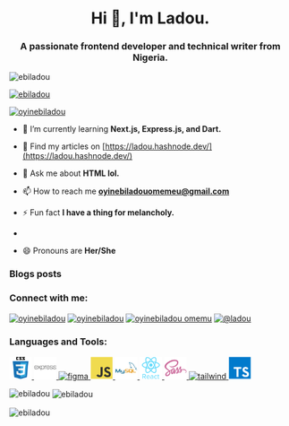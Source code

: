 <h1 align="center">Hi 👋, I'm Ladou.</h1>
<h3 align="center">A passionate frontend developer and technical writer from Nigeria.</h3>

<p align="left"> <img src="https://komarev.com/ghpvc/?username=ebiladou&label=Profile%20views&color=0e75b6&style=flat" alt="ebiladou" /> </p>

<p align="left"> <a href="https://github.com/ryo-ma/github-profile-trophy"><img src="https://github-profile-trophy.vercel.app/?username=ebiladou" alt="ebiladou" /></a> </p>

<p align="left"> <a href="https://twitter.com/oyinebiladou" target="blank"><img src="https://img.shields.io/twitter/follow/oyinebiladou?logo=twitter&style=for-the-badge" alt="oyinebiladou" /></a> </p>

- 🌱 I’m currently learning **Next.js, Express.js, and Dart.**

- 📝 Find my articles on [https://ladou.hashnode.dev/](https://ladou.hashnode.dev/)

- 💬 Ask me about **HTML lol.**

- 📫 How to reach me **oyinebiladouomemeu@gmail.com**

- ⚡ Fun fact **I have a thing for melancholy.**
- 
- 😄 Pronouns are **Her/She**
### Blogs posts
<!-- BLOG-POST-LIST:START -->
<!-- BLOG-POST-LIST:END -->

<h3 align="left">Connect with me:</h3>
<p align="left">
<a href="https://dev.to/oyinebiladou" target="blank"><img align="center" src="https://raw.githubusercontent.com/rahuldkjain/github-profile-readme-generator/master/src/images/icons/Social/devto.svg" alt="oyinebiladou" height="30" width="40" /></a>
<a href="https://twitter.com/oyinebiladou" target="blank"><img align="center" src="https://raw.githubusercontent.com/rahuldkjain/github-profile-readme-generator/master/src/images/icons/Social/twitter.svg" alt="oyinebiladou" height="30" width="40" /></a>
<a href="https://linkedin.com/in/oyinebiladou omemu" target="blank"><img align="center" src="https://raw.githubusercontent.com/rahuldkjain/github-profile-readme-generator/master/src/images/icons/Social/linked-in-alt.svg" alt="oyinebiladou omemu" height="30" width="40" /></a>
<a href="https://hashnode.com/@ladou" target="blank"><img align="center" src="https://raw.githubusercontent.com/rahuldkjain/github-profile-readme-generator/master/src/images/icons/Social/hashnode.svg" alt="@ladou" height="30" width="40" /></a>
</p>

<h3 align="left">Languages and Tools:</h3>
<p align="left"> <a href="https://www.w3schools.com/css/" target="_blank" rel="noreferrer"> <img src="https://raw.githubusercontent.com/devicons/devicon/master/icons/css3/css3-original-wordmark.svg" alt="css3" width="40" height="40"/> </a> <a href="https://expressjs.com" target="_blank" rel="noreferrer"> <img src="https://raw.githubusercontent.com/devicons/devicon/master/icons/express/express-original-wordmark.svg" alt="express" width="40" height="40"/> </a> <a href="https://www.figma.com/" target="_blank" rel="noreferrer"> <img src="https://www.vectorlogo.zone/logos/figma/figma-icon.svg" alt="figma" width="40" height="40"/> </a> <a href="https://developer.mozilla.org/en-US/docs/Web/JavaScript" target="_blank" rel="noreferrer"> <img src="https://raw.githubusercontent.com/devicons/devicon/master/icons/javascript/javascript-original.svg" alt="javascript" width="40" height="40"/> </a> <a href="https://www.mysql.com/" target="_blank" rel="noreferrer"> <img src="https://raw.githubusercontent.com/devicons/devicon/master/icons/mysql/mysql-original-wordmark.svg" alt="mysql" width="40" height="40"/> </a> <a href="https://reactjs.org/" target="_blank" rel="noreferrer"> <img src="https://raw.githubusercontent.com/devicons/devicon/master/icons/react/react-original-wordmark.svg" alt="react" width="40" height="40"/> </a> <a href="https://sass-lang.com" target="_blank" rel="noreferrer"> <img src="https://raw.githubusercontent.com/devicons/devicon/master/icons/sass/sass-original.svg" alt="sass" width="40" height="40"/> </a> <a href="https://tailwindcss.com/" target="_blank" rel="noreferrer"> <img src="https://www.vectorlogo.zone/logos/tailwindcss/tailwindcss-icon.svg" alt="tailwind" width="40" height="40"/> </a> <a href="https://www.typescriptlang.org/" target="_blank" rel="noreferrer"> <img src="https://raw.githubusercontent.com/devicons/devicon/master/icons/typescript/typescript-original.svg" alt="typescript" width="40" height="40"/> </a> </p>

<p><img align="left" src="https://github-readme-stats.vercel.app/api/top-langs?username=ebiladou&show_icons=true&locale=en&layout=compact" alt="ebiladou" /></p>

<p>&nbsp;<img align="center" src="https://github-readme-stats.vercel.app/api?username=ebiladou&show_icons=true&locale=en" alt="ebiladou" /></p>

<p><img align="center" src="https://github-readme-streak-stats.herokuapp.com/?user=ebiladou&" alt="ebiladou" /></p>
